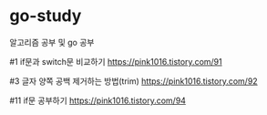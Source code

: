 # go-study
알고리즘 공부 및 go 공부

#1 if문과 switch문 비교하기
https://pink1016.tistory.com/91

#3 글자 양쪽 공백 제거하는 방법(trim)
https://pink1016.tistory.com/92

#11 if문 공부하기
https://pink1016.tistory.com/94
